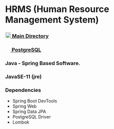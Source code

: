 # HRMS (Human Resource Management System)
### <a href="https://github.com/karcan/HRMS.Java/tree/master/src/main/java/com/hrms/karcan"> <img width=18 src="https://github.com/karcan/javaBootcamp/blob/master/images/java-32.png?raw=true"> Main Directory </a>
### <a href="https://github.com/karcan/HRMS.PostgreSQL"> <img width=17 src="https://github.com/karcan/javaBootcamp/blob/master/images/postgresql-32.png?raw=true"> PostgreSQL</a>

### Java - Spring Based Software.
### JavaSE-11 (jre)
### Dependencies
- Spring Boot DevTools
- Spring Web
- Spring Data JPA
- PostgreSQL Driver
- Lombok
